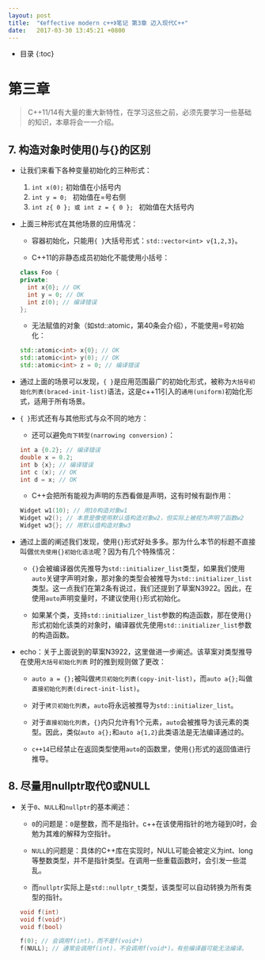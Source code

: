 ```yaml
---
layout: post
title:  "《effective modern c++》笔记 第3章 迈入现代C++"
date:   2017-03-30 13:45:21 +0800
---
```


* 目录
{:toc}

# 第三章

> C++11/14有大量的重大新特性，在学习这些之前，必须先要学习一些基础的知识，本章将会一一介绍。

## 7. 构造对象时使用()与{}的区别

* 让我们来看下各种变量初始化的三种形式：

  1. `int x(0);` 初始值在小括号内
  2. `int y = 0; ` 初始值在=号右侧
  3. `int z{ 0 }; 或 int z = { 0 }; ` 初始值在大括号内

* 上面三种形式在其他场景的应用情况：

  * 容器初始化，只能用`{ }`大括号形式：`std::vector<int> v{1,2,3}`。

  * C++11的非静态成员初始化不能使用小括号：

  ```c++
  class Foo {
  private:
    int x{0}; // OK
    int y = 0; // OK
    int z(0); // 编译错误
  };
  ```

  * 无法赋值的对象（如std::atomic，第40条会介绍），不能使用=号初始化：

  ```c++
  std::atomic<int> x{0}; // OK
  std::atomic<int> y(0); // OK
  std::atomic<int> z = 0; // 编译错误
  ```

* 通过上面的场景可以发现，`{ }`是应用范围最广的初始化形式，被称为`大括号初始化列表(braced-init-list)`语法，这是c++11引入的`通用(uniform)`初始化形式，适用于所有场景。

* `{ }`形式还有与其他形式与众不同的地方：

  * 还可以避免`向下转型(narrowing conversion)`：

  ```c++
  int a {0.2}; // 编译错误
  double x = 0.2;
  int b {x}; // 编译错误
  int c (x); // OK
  int d = x; // OK
  ```

  * C++会把所有能视为声明的东西看做是声明，这有时候有副作用：

  ```c++
  Widget w1(10); // 用10构造对象w1
  Widget w2(); // 本意是像使用默认值构造对象w2，但实际上被视为声明了函数w2
  Widget w3{}; // 用默认值构造对象w3
  ```

* 通过上面的阐述我们发现，使用`{}`形式好处多多。那为什么本节的标题不直接叫做`优先使用{}初始化语法`呢？因为有几个特殊情况：

  * `{}`会被编译器优先推导为`std::initializer_list`类型，如果我们使用`auto`关键字声明对象，那对象的类型会被推导为`std::initializer_list`类型。这一点我们在第2条有说过，我们还提到了草案N3922。因此，在使用`auto`声明变量时，不建议使用`{}`形式初始化。
  
  * 如果某个类，支持`std::initializer_list`参数的构造函数，那在使用`{}`形式初始化该类的对象时，编译器优先使用`std::initializer_list`参数的构造函数。

* echo：关于上面说到的草案N3922，这里做进一步阐述。该草案对类型推导在使用`大括号初始化列表` 时的推到规则做了更改：

  * `auto a = {};`被叫做`拷贝初始化列表(copy-init-list)`，而`auto a{};`叫做`直接初始化列表(direct-init-list)`。

  * 对于`拷贝初始化列表`，`auto`将永远被推导为`std::initializer_list`。

  * 对于`直接初始化列表`，`{}`内只允许有1个元素，`auto`会被推导为该元素的类型。因此，类似`auto a{};`和`auto a{1,2}`此类语法是无法编译通过的。

  * `c++14`已经禁止在返回类型使用`auto`的函数里，使用`{}`形式的返回值进行推导。

## 8. 尽量用nullptr取代0或NULL

* 关于`0`、`NULL`和`nullptr`的基本阐述：

  * `0`的问题是：`0`是整数，而不是指针。c++在该使用指针的地方碰到0时，会勉为其难的解释为空指针。

  * `NULL`的问题是：具体的C++库在实现时，NULL可能会被定义为int、long等整数类型，并不是指针类型。在调用一些重载函数时，会引发一些混乱。

  * 而`nullptr`实际上是`std::nullptr_t`类型，该类型可以自动转换为所有类型的指针。

  ```c++
  void f(int)
  void f(void*)
  void f(bool)

  f(0); // 会调用f(int)，而不是f(void*)
  f(NULL); // 通常会调用f(int)，不会调用f(void*)。有些编译器可能无法编译。
  ```